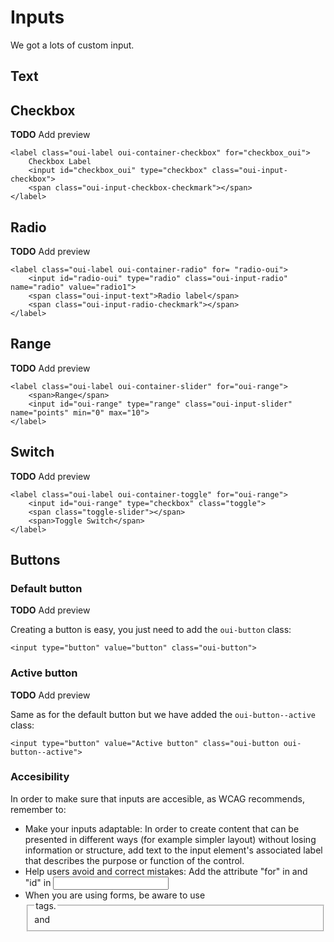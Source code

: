 # Inputs

We got a lots of custom input.


## Text 



## Checkbox 

**TODO**
Add preview

```
<label class="oui-label oui-container-checkbox" for="checkbox_oui">
    Checkbox Label        
    <input id="checkbox_oui" type="checkbox" class="oui-input-checkbox">
    <span class="oui-input-checkbox-checkmark"></span>
</label>  
```


## Radio

**TODO**
Add preview

```
<label class="oui-label oui-container-radio" for= "radio-oui">
    <input id="radio-oui" type="radio" class="oui-input-radio" name="radio" value="radio1">
    <span class="oui-input-text">Radio label</span>
    <span class="oui-input-radio-checkmark"></span>
</label>
```

## Range

**TODO**
Add preview

```
<label class="oui-label oui-container-slider" for="oui-range">
    <span>Range</span>
    <input id="oui-range" type="range" class="oui-input-slider" name="points" min="0" max="10">
</label>
```


## Switch

**TODO**
Add preview

```
<label class="oui-label oui-container-toggle" for="oui-range">
    <input id="oui-range" type="checkbox" class="toggle">
    <span class="toggle-slider"></span>
    <span>Toggle Switch</span>
</label>
```

## Buttons

### Default button

**TODO**
Add preview

Creating a button is easy, you just need to add the ```oui-button``` class:
```
<input type="button" value="button" class="oui-button">
```

### Active button

**TODO**
Add preview

Same as for the default button but we have added the ```oui-button--active``` class:
```
<input type="button" value="Active button" class="oui-button oui-button--active">
```

### Accesibility

In order to make sure that inputs are accesible, as WCAG recommends, remember to:

- Make your inputs adaptable: In order to create content that can be presented in different ways (for example simpler layout) without losing information or structure, add text to the input element's associated label that describes the purpose or function of the control. 
- Help users avoid and correct mistakes: Add the attribute "for" in <label>  and "id" in <input>
- When you are using forms, be aware to use <fieldset> and <legend> tags.